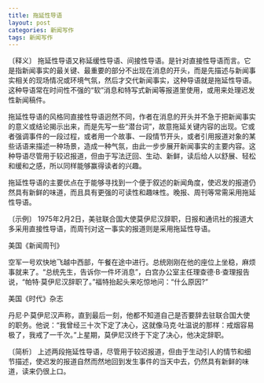 ```yaml
---
title: 拖延性导语
layout: post
categories: 新闻写作
tags: 新闻写作
---
```


〔释义〕 拖延性导语又称延缓性导语、间接性导语。是针对直接性导语而言。它是指新闻事实的最关键、最重要的部分不出现在消息的开头，而是先描述与新闻事实相关的现场情况或环境气氛，然后才交代新闻事实，这种导语就是拖延性导语。这种导语常在时间性不强的“软”消息和特写式新闻等报道里使用，或用来处理迟发性新闻稿件。

拖延性导语的风格同直接性导语迥然不同，作者在消息的开头并不急于把新闻事实的意义或结论揭示出来，而是先写一些“潜台词”，故意拖延关键内容的出现。它或者强调事件的一段过程，或者用一个故事、一段情节开头，或者引用报道对象的某些话语来描述一种场景，造成一种气氛，由此一步步展开新闻事实的主要内容。这种导语尽管用于较迟报道，但由于写法迂回、生动、新鲜，读后给人以舒展、轻松和缓和之感，所以同样能够赢得读者的兴趣。

拖延性导语的主要优点在于能够寻找到一个便于叙述的新闻角度，使迟发的报道仍然具有新鲜的味道，而且具有更强的可读性和趣味性。晚报、周刊等常需采用拖延性导语。

〔示例〕 1975年2月2日，美驻联合国大使莫伊尼汉辞职，日报和通讯社的报道大多采用直接性导语，而周刊对这一事实的报道则是采用拖延性导语。

美国《新闻周刊》

空军一号欢快地飞越中西部，午餐在途中进行。总统刚刚在他的座位上坐稳，麻烦事就来了。“总统先生，告诉你一件坏消息”，白宫办公室主任理查德·B·查理报告说，“帕特·莫伊尼汉辞职了。”福特抬起头来吃惊地问：“什么原因?”

美国《时代》杂志

丹尼·P·莫伊尼汉声称，直到最后一刻，他都不知道自己是否要辞去驻联合国大使的职务。他说：“我曾经三十次下定了决心，这就像马克·吐温说的那样：戒烟容易极了，我戒了一千次。”上星期，莫伊尼汉终于下定了决心，他决定辞职。

〔简析〕 上述两段拖延性导语，尽管用于较迟报道，但由于生动引人的情节和细节描述，使迟发的报道自然而然地回到发生事件的当天中去，仍然具有新鲜的味道，读来仍很上口。 
